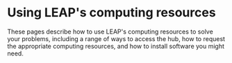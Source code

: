 # Using LEAP's computing resources

These pages describe how to use LEAP's computing resources to solve your problems, including a range of ways to access the hub,
how to request the appropriate computing resources, and how to install software you might need.
